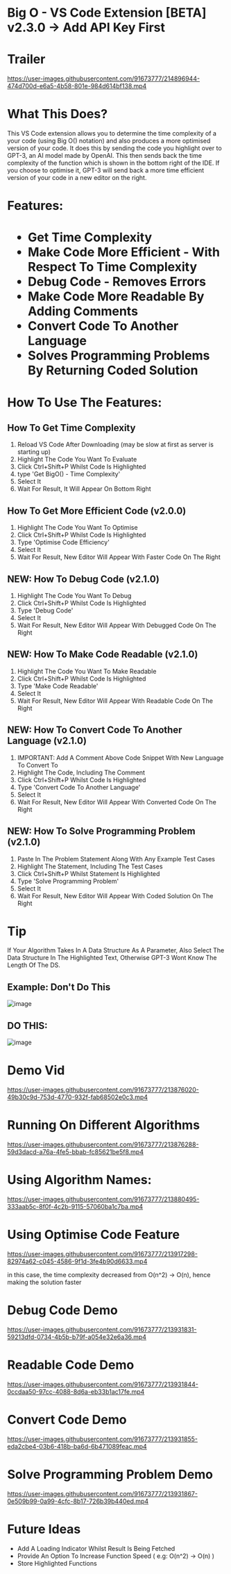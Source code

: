 # Big O - VS Code Extension [BETA] v2.3.0 -> Add API Key First



<h1>Trailer</h1>

https://user-images.githubusercontent.com/91673777/214896944-474d700d-e6a5-4b58-801e-984d614bf138.mp4




<h1>What This Does?</h1>
<p>This VS Code extension allows you to determine the time complexity of a your code (using Big O() notation) and also produces a more optimised version of your code. It does this by sending the code you highlight over to GPT-3, an AI model made by OpenAI. This then sends back the time complexity of the function which is shown in the bottom right of the IDE. If you choose to optimise it, GPT-3 will send back a more time efficient version of your code in a new editor on the right.</p>

<h1>Features:<h1>
<ul>

  <li>Get Time Complexity</li>
  <li>Make Code More Efficient - With Respect To Time Complexity</li>
  <li>Debug Code - Removes Errors</li>
  <li>Make Code More Readable By Adding Comments</li>
  <li>Convert Code To Another Language</li>
  <li>Solves Programming Problems By Returning Coded Solution</li>

</ul>

<h1>How To Use The Features:</h1>
  
  <h2>How To Get Time Complexity</h2>
  <ol>
    <li>Reload VS Code After Downloading (may be slow at first as server is starting up)</li>
    <li>Highlight The Code You Want To Evaluate</li>
    <li>Click Ctrl+Shift+P Whilst Code Is Highlighted</li>
    <li>type 'Get BigO() - Time Complexity'</li>
    <li>Select It</li>
    <li>Wait For Result, It Will Appear On Bottom Right</li>
   </ol>
   
  <h2>How To Get More Efficient Code (v2.0.0)</h2>
  <ol>
    <li>Highlight The Code You Want To Optimise</li>
    <li>Click Ctrl+Shift+P Whilst Code Is Highlighted</li>
    <li>Type 'Optimise Code Efficiency'</li>
    <li>Select It</li>
    <li>Wait For Result, New Editor Will Appear With Faster Code On The Right</li>
   </ol>
   
   <h2>NEW: How To Debug Code (v2.1.0)</h2>
  <ol>
    <li>Highlight The Code You Want To Debug</li>
    <li>Click Ctrl+Shift+P Whilst Code Is Highlighted</li>
    <li>Type 'Debug Code'</li>
    <li>Select It</li>
    <li>Wait For Result, New Editor Will Appear With Debugged Code On The Right</li>
   </ol>
   
   <h2>NEW: How To Make Code Readable (v2.1.0)</h2>
  <ol>
    <li>Highlight The Code You Want To Make Readable</li>
    <li>Click Ctrl+Shift+P Whilst Code Is Highlighted</li>
    <li>Type 'Make Code Readable'</li>
    <li>Select It</li>
    <li>Wait For Result, New Editor Will Appear With Readable Code On The Right</li>
   </ol>
   
   <h2>NEW: How To Convert Code To Another Language (v2.1.0)</h2>
  <ol>
    <li>IMPORTANT: Add A Comment Above Code Snippet With New Language To Convert To</li>
    <li>Highlight The Code, Including The Comment</li>
    <li>Click Ctrl+Shift+P Whilst Code Is Highlighted</li>
    <li>Type 'Convert Code To Another Language'</li>
    <li>Select It</li>
    <li>Wait For Result, New Editor Will Appear With Converted Code On The Right</li>
   </ol>
   
   <h2>NEW: How To Solve Programming Problem (v2.1.0)</h2>
  <ol>
    <li>Paste In The Problem Statement Along With Any Example Test Cases</li>
    <li>Highlight The Statement, Including The Test Cases</li>
    <li>Click Ctrl+Shift+P Whilst Statement Is Highlighted</li>
    <li>Type 'Solve Programming Problem'</li>
    <li>Select It</li>
    <li>Wait For Result, New Editor Will Appear With Coded Solution On The Right</li>
   </ol>

<h1>Tip</h1>
<p>If Your Algorithm Takes In A Data Structure As A Parameter, Also Select The Data Structure In The Highlighted Text, Otherwise GPT-3 Wont Know The Length Of The DS.</p>

<h2>Example: Don't Do This</h2>

![image](https://user-images.githubusercontent.com/91673777/213878892-f75ab8aa-51a3-4837-9ef8-90f88f035a07.png)

<h2>DO THIS:</h2>

![image](https://user-images.githubusercontent.com/91673777/213878995-8ed56054-408a-418d-a2f9-5f8ffb823f4b.png)


<h1>Demo Vid</h1>



https://user-images.githubusercontent.com/91673777/213876020-49b30c9d-753d-4770-932f-fab68502e0c3.mp4


<h1>Running On Different Algorithms</h1>



https://user-images.githubusercontent.com/91673777/213876288-59d3dacd-a76a-4fe5-bbab-fc85621be5f8.mp4


<h1>Using Algorithm Names:</h1>






https://user-images.githubusercontent.com/91673777/213880495-333aab5c-8f0f-4c2b-9115-57060ba1c7ba.mp4



<h1>Using Optimise Code Feature</h1>



https://user-images.githubusercontent.com/91673777/213917298-82974a62-c045-4586-9f1d-3fe4b90d6633.mp4


<p>in this case, the time complexity decreased from O(n^2) -> O(n), hence making the solution faster



<h1>Debug Code Demo</h1>



https://user-images.githubusercontent.com/91673777/213931831-59213dfd-0734-4b5b-b79f-a054e32e6a36.mp4



<h1>Readable Code Demo</h1>



https://user-images.githubusercontent.com/91673777/213931844-0ccdaa50-97cc-4088-8d6a-eb33b1ac17fe.mp4


<h1>Convert Code Demo</h1>




https://user-images.githubusercontent.com/91673777/213931855-eda2cbe4-03b6-418b-ba6d-6b471089feac.mp4


<h1>Solve Programming Problem Demo</h1>



https://user-images.githubusercontent.com/91673777/213931867-0e509b99-0a99-4cfc-8b17-726b39b440ed.mp4




<h1>Future Ideas</h1>
<ul>

  <li>Add A Loading Indicator Whilst Result Is Being Fetched</li>
  <li>Provide An Option To Increase Function Speed ( e.g: O(n^2) -> O(n) )</li>
  <li>Store Highlighted Functions</h1>

</ul>
